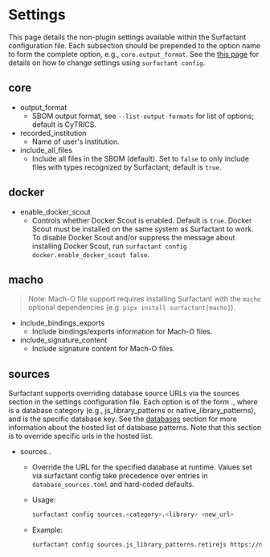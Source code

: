 # Settings

This page details the non-plugin settings available within the Surfactant configuration file.
Each subsection should be prepended to the option name to form the complete option, e.g., `core.output_format`.
See the [this page](configuration_files.md#settings-configuration-file) for details on how to change settings using `surfactant config`.

## core

- output_format
    - SBOM output format, see `--list-output-formats` for list of options; default is CyTRICS.
- recorded_institution
    - Name of user's institution.
- include_all_files
    - Include all files in the SBOM (default). Set to `false` to only include files with types recognized by Surfactant; default is `true`.

## docker

- enable_docker_scout
    - Controls whether Docker Scout is enabled. Default is `true`. Docker Scout must be installed on the same system as Surfactant to work. To disable Docker Scout and/or suppress the message about installing Docker Scout, run `surfactant config docker.enable_docker_scout false`.

## macho

> Note: Mach-O file support requires installing Surfactant with the `macho` optional dependencies (e.g. `pipx install surfactant[macho]`).

- include_bindings_exports
    - Include bindings/exports information for Mach-O files.
- include_signature_content
    - Include signature content for Mach-O files.

## sources

Surfactant supports overriding database source URLs via the sources section in the settings configuration file. Each option is of the form <category>.<library>, where <category> is a database category (e.g., js_library_patterns or native_library_patterns), and <library> is the specific database key. See the [databases](https://surfactant.readthedocs.io/en/latest/external_databases.html) section for more information about the hosted list of database patterns. Note that this section is to override specific urls in the hosted list.

- sources.<category>.<library>

    - Override the URL for the specified database at runtime. Values set via surfactant config take precedence over entries in `database_sources.toml` and hard-coded defaults.

    - Usage:

        ```bash
        surfactant config sources.<category>.<library> <new_url>
        ```

    - Example:

        ```bash
        surfactant config sources.js_library_patterns.retirejs https://new-url.com
        ```
